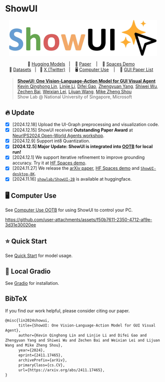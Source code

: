 # ShowUI
<p align="center">
<img src="assets/showui.jpg" alt="ShowUI" width="480">
<p>

<p align="center">
        🤗 <a href="https://huggingface.co/showlab/ShowUI-2B">Hugging Models</a>&nbsp&nbsp | &nbsp&nbsp 📑 <a href="https://arxiv.org/abs/2411.17465">Paper</a> &nbsp&nbsp | &nbsp&nbsp 🤗 <a href="https://huggingface.co/spaces/showlab/ShowUI">Spaces Demo</a> &nbsp&nbsp
<br>
🤗 <a href="https://huggingface.co/datasets/showlab/ShowUI-desktop-8K">Datasets</a>&nbsp&nbsp | &nbsp&nbsp💬 <a href="https://x.com/_akhaliq/status/1864387028856537400">X (Twitter)</a>&nbsp&nbsp
| &nbsp&nbsp 🖥️ <a href="https://github.com/showlab/computer_use_ootb">Computer Use</a> &nbsp&nbsp </a> |  &nbsp&nbsp 📖 <a href="https://github.com/showlab/Awesome-GUI-Agent">GUI Paper List</a> &nbsp&nbsp </a>
</p>

<!-- [![Hits](https://hits.seeyoufarm.com/api/count/incr/badge.svg?url=https%3A%2F%2Fgithub.com%2Fshowlab%2FShowUI&count_bg=%2379C83D&title_bg=%23555555&icon=&icon_color=%23E7E7E7&title=hits&edge_flat=false)](https://hits.seeyoufarm.com) -->

> [**ShowUI: One Vision-Language-Action Model for GUI Visual Agent**](https://arxiv.org/abs/2411.17465)<br>
> [Kevin Qinghong Lin](https://qinghonglin.github.io/), [Linjie Li](https://scholar.google.com/citations?user=WR875gYAAAAJ&hl=en), [Difei Gao](https://scholar.google.com/citations?user=WR875gYAAAAJ&hl=en), [Zhengyuan Yang](https://zyang-ur.github.io/), [Shiwei Wu](https://scholar.google.com/citations?user=qWOFgUcAAAAJ), [Zechen Bai](https://www.baizechen.site/), [Weixian Lei](), [Lijuan Wang](https://scholar.google.com/citations?user=cDcWXuIAAAAJ&hl=en), [Mike Zheng Shou](https://scholar.google.com/citations?user=h1-3lSoAAAAJ&hl=en)
> <br>Show Lab @ National University of Singapore, Microsoft<br>

## 🔥 Update
- [x] [2024.12.18] Upload the UI-Graph preprocessing and visualization code.
- [x] [2024.12.15] ShowUI received **Outstanding Paper Award** at [NeurIPS2024 Open-World Agents workshop](https://sites.google.com/view/open-world-agents/schedule).
- [x] [2024.12.9] Support int8 Quantization.
- [x] **[2024.12.5] Major Update: ShowUI is integrated into [OOTB](https://github.com/showlab/computer_use_ootb?tab=readme-ov-file) for local run!**
- [x] [2024.12.1] We support iterative refinement to improve grounding accuracy. Try it at [HF Spaces demo](https://huggingface.co/spaces/showlab/ShowUI).
- [x] [2024.11.27] We release the [arXiv paper](https://arxiv.org/abs/2411.17465), [HF Spaces demo](https://huggingface.co/spaces/showlab/ShowUI) and [`ShowUI-desktop-8K`](https://huggingface.co/datasets/showlab/ShowUI-desktop-8K).
- [x] [2024.11.16] [`showlab/ShowUI-2B`](https://huggingface.co/showlab/ShowUI-2B) is available at huggingface.

## 🖥️ Computer Use
See [Computer Use OOTB](https://github.com/showlab/computer_use_ootb?tab=readme-ov-file) for using ShowUI to control your PC.

https://github.com/user-attachments/assets/f50b7611-2350-4712-af9e-3d31e30020ee

## ⭐ Quick Start
See [Quick Start](QUICK_START.md) for model usage.

## 🤗 Local Gradio
See [Gradio](GRADIO.md) for installation.


## BibTeX
If you find our work helpful, please consider citing our paper.

```
@misc{lin2024showui,
      title={ShowUI: One Vision-Language-Action Model for GUI Visual Agent}, 
      author={Kevin Qinghong Lin and Linjie Li and Difei Gao and Zhengyuan Yang and Shiwei Wu and Zechen Bai and Weixian Lei and Lijuan Wang and Mike Zheng Shou},
      year={2024},
      eprint={2411.17465},
      archivePrefix={arXiv},
      primaryClass={cs.CV},
      url={https://arxiv.org/abs/2411.17465}, 
}
```
